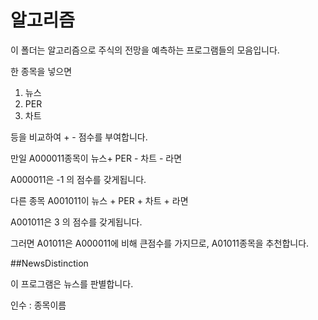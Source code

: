 # 알고리즘

이 폴더는 알고리즘으로 주식의 전망을 예측하는 프로그램들의 모음입니다.

한 종목을 넣으면 

1. 뉴스 
2. PER
3. 차트 

등을 비교하여 + - 점수를 부여합니다. 

만일 A000011종목이 뉴스+ PER - 차트 - 라면

A000011은 -1 의 점수를 갖게됩니다. 

다른 종목 A001011이 뉴스 + PER + 차트 + 라면

A001011은 3 의 점수를 갖게됩니다.

그러면 A01011은  A000011에 비해 큰점수를 가지므로, A01011종목을 추천합니다.



##NewsDistinction

이 프로그램은 뉴스를 판별합니다.

인수 : 종목이름

